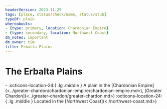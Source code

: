 ```yaml
---
headerVersion: 2023.11.25
tags: [place, status/check/name, status/stub]
typeOf: plain
whereabouts:
- {type: primary, location: Chardonian Empire}
- {type: secondary, location: Northwest Coast}
dm_notes: important
dm_owner: tim
title: Erbalta Plains
---
```

# The Erbalta Plains
<div class="grid cards ext-narrow-margin ext-one-column" markdown>
-    :octicons-location-24:{ .lg .middle } A plain in the [Chardonian Empire](<../greater-chardon/chardonian-empire/chardonian-empire.md>), [Greater Chardon](<../greater-chardon/greater-chardon.md>)  
    :octicons-location-24:{ .lg .middle } Located in the [Northwest Coast](<./northwest-coast.md>)  
</div>



